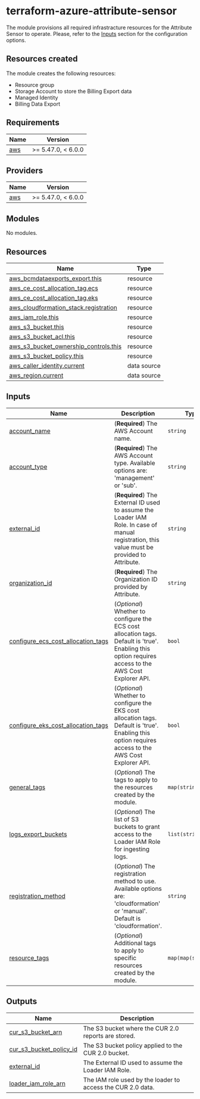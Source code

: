 # terraform-azure-attribute-sensor
The module provisions all required infrastracture resources for the Attribute Sensor to operate. Please, refer to the [Inputs](#inputs) section for the configuration options.
## Resources created
The module creates the following resources:
- Resource group
- Storage Account to store the Billing Export data
- Managed Identity
- Billing Data Export

<!-- BEGIN_TF_DOCS -->
## Requirements

| Name                                                    | Version            |
| ------------------------------------------------------- | ------------------ |
| <a name="requirement_aws"></a> [aws](#requirement\_aws) | >= 5.47.0, < 6.0.0 |

## Providers

| Name                                              | Version            |
| ------------------------------------------------- | ------------------ |
| <a name="provider_aws"></a> [aws](#provider\_aws) | >= 5.47.0, < 6.0.0 |

## Modules

No modules.

## Resources

| Name                                                                                                                                              | Type        |
| ------------------------------------------------------------------------------------------------------------------------------------------------- | ----------- |
| [aws_bcmdataexports_export.this](https://registry.terraform.io/providers/hashicorp/aws/latest/docs/resources/bcmdataexports_export)               | resource    |
| [aws_ce_cost_allocation_tag.ecs](https://registry.terraform.io/providers/hashicorp/aws/latest/docs/resources/ce_cost_allocation_tag)              | resource    |
| [aws_ce_cost_allocation_tag.eks](https://registry.terraform.io/providers/hashicorp/aws/latest/docs/resources/ce_cost_allocation_tag)              | resource    |
| [aws_cloudformation_stack.registration](https://registry.terraform.io/providers/hashicorp/aws/latest/docs/resources/cloudformation_stack)         | resource    |
| [aws_iam_role.this](https://registry.terraform.io/providers/hashicorp/aws/latest/docs/resources/iam_role)                                         | resource    |
| [aws_s3_bucket.this](https://registry.terraform.io/providers/hashicorp/aws/latest/docs/resources/s3_bucket)                                       | resource    |
| [aws_s3_bucket_acl.this](https://registry.terraform.io/providers/hashicorp/aws/latest/docs/resources/s3_bucket_acl)                               | resource    |
| [aws_s3_bucket_ownership_controls.this](https://registry.terraform.io/providers/hashicorp/aws/latest/docs/resources/s3_bucket_ownership_controls) | resource    |
| [aws_s3_bucket_policy.this](https://registry.terraform.io/providers/hashicorp/aws/latest/docs/resources/s3_bucket_policy)                         | resource    |
| [aws_caller_identity.current](https://registry.terraform.io/providers/hashicorp/aws/latest/docs/data-sources/caller_identity)                     | data source |
| [aws_region.current](https://registry.terraform.io/providers/hashicorp/aws/latest/docs/data-sources/region)                                       | data source |

## Inputs

| Name                                                                                                                                             | Description                                                                                                                                           | Type               | Default            | Required |
| ------------------------------------------------------------------------------------------------------------------------------------------------ | ----------------------------------------------------------------------------------------------------------------------------------------------------- | ------------------ | ------------------ | :------: |
| <a name="input_account_name"></a> [account\_name](#input\_account\_name)                                                                         | (**Required**) The AWS Account name.                                                                                                                  | `string`           | n/a                |   yes    |
| <a name="input_account_type"></a> [account\_type](#input\_account\_type)                                                                         | (**Required**) The AWS Account type. Available options are: 'management' or 'sub'.                                                                    | `string`           | n/a                |   yes    |
| <a name="input_external_id"></a> [external\_id](#input\_external\_id)                                                                            | (**Required**) The External ID used to assume the Loader IAM Role. In case of manual registration, this value must be provided to Attribute.          | `string`           | n/a                |   yes    |
| <a name="input_organization_id"></a> [organization\_id](#input\_organization\_id)                                                                | (**Required**) The Organization ID provided by Attribute.                                                                                             | `string`           | n/a                |   yes    |
| <a name="input_configure_ecs_cost_allocation_tags"></a> [configure\_ecs\_cost\_allocation\_tags](#input\_configure\_ecs\_cost\_allocation\_tags) | (*Optional*) Whether to configure the ECS cost allocation tags. Default is 'true'. Enabling this option requires access to the AWS Cost Explorer API. | `bool`             | `true`             |    no    |
| <a name="input_configure_eks_cost_allocation_tags"></a> [configure\_eks\_cost\_allocation\_tags](#input\_configure\_eks\_cost\_allocation\_tags) | (*Optional*) Whether to configure the EKS cost allocation tags. Default is 'true'. Enabling this option requires access to the AWS Cost Explorer API. | `bool`             | `true`             |    no    |
| <a name="input_general_tags"></a> [general\_tags](#input\_general\_tags)                                                                         | (*Optional*) The tags to apply to the resources created by the module.                                                                                | `map(string)`      | `{}`               |    no    |
| <a name="input_logs_export_buckets"></a> [logs\_export\_buckets](#input\_logs\_export\_buckets)                                                  | (*Optional*) The list of S3 buckets to grant access to the Loader IAM Role for ingesting logs.                                                        | `list(string)`     | `[]`               |    no    |
| <a name="input_registration_method"></a> [registration\_method](#input\_registration\_method)                                                    | (*Optional*) The registration method to use. Available options are: 'cloudformation' or 'manual'. Default is 'cloudformation'.                        | `string`           | `"cloudformation"` |    no    |
| <a name="input_resource_tags"></a> [resource\_tags](#input\_resource\_tags)                                                                      | (*Optional*) Additional tags to apply to specific resources created by the module.                                                                    | `map(map(string))` | `{}`               |    no    |

## Outputs

| Name                                                                                                              | Description                                                 |
| ----------------------------------------------------------------------------------------------------------------- | ----------------------------------------------------------- |
| <a name="output_cur_s3_bucket_arn"></a> [cur\_s3\_bucket\_arn](#output\_cur\_s3\_bucket\_arn)                     | The S3 bucket where the CUR 2.0 reports are stored.         |
| <a name="output_cur_s3_bucket_policy_id"></a> [cur\_s3\_bucket\_policy\_id](#output\_cur\_s3\_bucket\_policy\_id) | The S3 bucket policy applied to the CUR 2.0 bucket.         |
| <a name="output_external_id"></a> [external\_id](#output\_external\_id)                                           | The External ID used to assume the Loader IAM Role.         |
| <a name="output_loader_iam_role_arn"></a> [loader\_iam\_role\_arn](#output\_loader\_iam\_role\_arn)               | The IAM role used by the loader to access the CUR 2.0 data. |
<!-- END_TF_DOCS -->